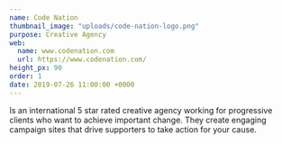 ```yaml
---
name: Code Nation
thumbnail_image: "uploads/code-nation-logo.png"
purpose: Creative Agency
web:
  name: www.codenation.com
  url: https://www.codenation.com/
height_px: 90
order: 1
date: 2019-07-26 11:00:00 +0000
---
```

Is an international 5 star rated creative agency working for progressive clients who want to achieve important change. They create engaging campaign sites that drive supporters to take action for your cause.